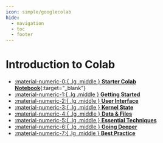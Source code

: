 ```yaml
---
icon: simple/googlecolab
hide:
  - navigation
  - toc
  - footer
---
```

# Introduction to Colab

<div class="grid cards" markdown>

-   [:material-numeric-0:{ .lg .middle } __Starter Colab Notebook__](https://colab.research.google.com/github/dataprogpy/code-samples/blob/main/starter_files/01_intro_to_colab.ipynb){:target="_blank"}
- [ :material-numeric-1:{ .lg .middle } __Getting Started__](colab-intro.md) 
- [ :material-numeric-2:{ .lg .middle } __User Interface__](colab-interface.md) 
- [ :material-numeric-3:{ .lg .middle } __Kernel State__](kernel-state.md) 
- [ :material-numeric-4:{ .lg .middle } __Data & Files__](data-files.md) 
- [ :material-numeric-5:{ .lg .middle } __Essential Techniques__](essential-techniques.md) 
- [ :material-numeric-6:{ .lg .middle } __Going Deeper__](going-deeper.md) 
- [ :material-numeric-7:{ .lg .middle } __Best Practice__](best-practice.md) 

</div>